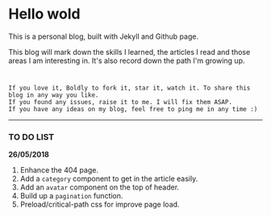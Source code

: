 # Hello wold
This is a personal blog, built with Jekyll and Github page.

This blog will mark down the skills I learned, the articles I read and those areas I am interesting in. It's also record down the path I'm growing up.

# 
    If you love it, Boldly to fork it, star it, watch it. To share this blog in any way you like.
    If you found any issues, raise it to me. I will fix them ASAP.
    If you have any ideas on my blog, feel free to ping me in any time :)
    
---

### TO DO LIST
**26/05/2018**
1. Enhance the 404 page.
1. Add a `category` component to get in the article easily.
1. Add an `avatar` component on the top of header.
1. Build up a `pagination` function.
1. Preload/critical-path css for improve page load.
